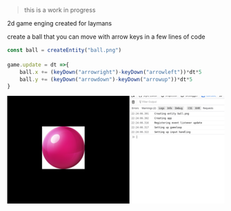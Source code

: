 > this is a work in progress

2d game enging created for laymans




create a ball that you can move with arrow keys in a few lines of code
```js
const ball = createEntity("ball.png")

game.update = dt =>{
	ball.x += (keyDown("arrowright")-keyDown("arrowleft"))*dt*5
	ball.y += (keyDown("arrowdown")-keyDown("arrowup"))*dt*5
}
```

![](screenshot.png)
